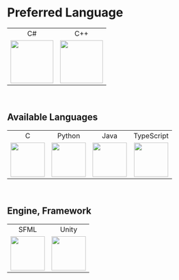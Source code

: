 # Preferred Language
<table align=center>
  <tr>
    <td align=center>C#</td>
    <td align=center>C++</td>
  </tr>
  <tr>
    <td style="width: 100px"><img src="https://i.namu.wiki/i/rR0JqoHBX6JAFtqYRWEFCutl8t2UvLGETvnivzsAzcUgvycs-EDmvEW9Buj8AdK36K7FelgNRzf5gZW2T7vtQA.svg" width=100px/></td>
    <td style="width: 100px"><img src="https://i.namu.wiki/i/Rv7cLGvX03Y-IX85VC6HXqtKuAhofMYJdodeW2v38Ghm6eCgDCqAhjXWcAWb0MB5UdvweeYI8QLNalwMevPplw.svg" width=100px/></td>
  </tr>
</table>
<br/>

## Available Languages
<table align=center>
  <tr>
    <td align=center>C</td>
    <td align=center>Python</td>
    <td align=center style="width: 80;">Java</td>
    <td align=center>TypeScript</td>
  </tr>
  <tr>
    <td align=center><img src="https://i.namu.wiki/i/KcqDuQYTxNpUcLIMZTg28QXse0XiWx1G7K68kYYCo1GuhoHmhB_V8Qe9odGGt0BH9-0nQZTN53WXTNpDmwVfWQ.svg" width=80/></td>
    <td align=center><img src="https://brandslogos.com/wp-content/uploads/images/large/python-logo.png" width=80/></td>
    <td align=center><img src="https://static-00.iconduck.com/assets.00/java-icon-378x512-w60vlu77.png" height=80/></td>
    <td align=center><img src="https://upload.wikimedia.org/wikipedia/commons/thumb/4/4c/Typescript_logo_2020.svg/1024px-Typescript_logo_2020.svg.png" width=80/></td>
  </tr>
</table>
<br/>

## Engine, Framework
<table align=center>
  <tr>
    <td align=center>SFML</td>
    <td align=center>Unity</td>
  </tr>
  <tr>
    <td align=center><img src="https://www.sfml-dev.org/download/goodies/sfml-icon-small.png" width=80></td>
    <td align=center><img src="https://cdn-icons-png.flaticon.com/512/5969/5969346.png" width=80></td>
  </tr>
</table>
